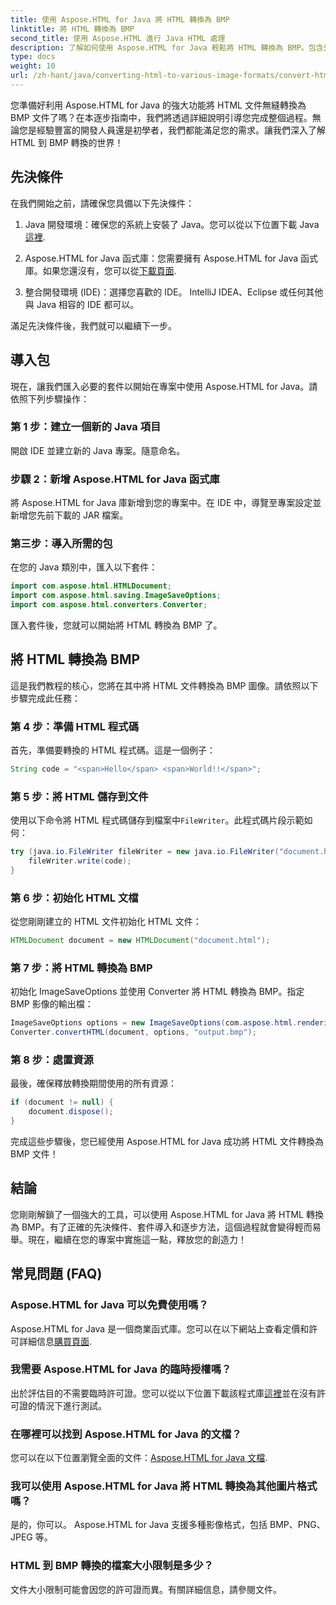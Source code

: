 ```yaml
---
title: 使用 Aspose.HTML for Java 將 HTML 轉換為 BMP
linktitle: 將 HTML 轉換為 BMP
second_title: 使用 Aspose.HTML 進行 Java HTML 處理
description: 了解如何使用 Aspose.HTML for Java 輕鬆將 HTML 轉換為 BMP。包含先決條件和套件匯入的逐步指南。立即探索！
type: docs
weight: 10
url: /zh-hant/java/converting-html-to-various-image-formats/convert-html-to-bmp/
---
```


您準備好利用 Aspose.HTML for Java 的強大功能將 HTML 文件無縫轉換為 BMP 文件了嗎？在本逐步指南中，我們將透過詳細說明引導您完成整個過程。無論您是經驗豐富的開發人員還是初學者，我們都能滿足您的需求。讓我們深入了解 HTML 到 BMP 轉換的世界！

## 先決條件

在我們開始之前，請確保您具備以下先決條件：

1.  Java 開發環境：確保您的系統上安裝了 Java。您可以從以下位置下載 Java[這裡](https://www.java.com/download/).

2.  Aspose.HTML for Java 函式庫：您需要擁有 Aspose.HTML for Java 函式庫。如果您還沒有，您可以從[下載頁面](https://releases.aspose.com/html/java/).

3. 整合開發環境 (IDE)：選擇您喜歡的 IDE。 IntelliJ IDEA、Eclipse 或任何其他與 Java 相容的 IDE 都可以。

滿足先決條件後，我們就可以繼續下一步。

## 導入包

現在，讓我們匯入必要的套件以開始在專案中使用 Aspose.HTML for Java。請依照下列步驟操作：

### 第 1 步：建立一個新的 Java 項目

開啟 IDE 並建立新的 Java 專案。隨意命名。

### 步驟 2：新增 Aspose.HTML for Java 函式庫

將 Aspose.HTML for Java 庫新增到您的專案中。在 IDE 中，導覽至專案設定並新增您先前下載的 JAR 檔案。

### 第三步：導入所需的包

在您的 Java 類別中，匯入以下套件：

```java
import com.aspose.html.HTMLDocument;
import com.aspose.html.saving.ImageSaveOptions;
import com.aspose.html.converters.Converter;
```

匯入套件後，您就可以開始將 HTML 轉換為 BMP 了。

## 將 HTML 轉換為 BMP

這是我們教程的核心，您將在其中將 HTML 文件轉換為 BMP 圖像。請依照以下步驟完成此任務：

### 第 4 步：準備 HTML 程式碼

首先，準備要轉換的 HTML 程式碼。這是一個例子：

```java
String code = "<span>Hello</span> <span>World!!</span>";
```

### 第 5 步：將 HTML 儲存到文件

使用以下命令將 HTML 程式碼儲存到檔案中`FileWriter`。此程式碼片段示範如何：

```java
try (java.io.FileWriter fileWriter = new java.io.FileWriter("document.html")) {
    fileWriter.write(code);
}
```

### 第 6 步：初始化 HTML 文檔

從您剛剛建立的 HTML 文件初始化 HTML 文件：

```java
HTMLDocument document = new HTMLDocument("document.html");
```

### 第 7 步：將 HTML 轉換為 BMP

初始化 ImageSaveOptions 並使用 Converter 將 HTML 轉換為 BMP。指定 BMP 影像的輸出檔：

```java
ImageSaveOptions options = new ImageSaveOptions(com.aspose.html.rendering.image.ImageFormat.Bmp);
Converter.convertHTML(document, options, "output.bmp");
```

### 第 8 步：處置資源

最後，確保釋放轉換期間使用的所有資源：

```java
if (document != null) {
    document.dispose();
}
```

完成這些步驟後，您已經使用 Aspose.HTML for Java 成功將 HTML 文件轉換為 BMP 文件！

## 結論

您剛剛解鎖了一個強大的工具，可以使用 Aspose.HTML for Java 將 HTML 轉換為 BMP。有了正確的先決條件、套件導入和逐步方法，這個過程就會變得輕而易舉。現在，繼續在您的專案中實施這一點，釋放您的創造力！

## 常見問題 (FAQ)

### Aspose.HTML for Java 可以免費使用嗎？
 Aspose.HTML for Java 是一個商業函式庫。您可以在以下網站上查看定價和許可詳細信息[購買頁面](https://purchase.aspose.com/buy).

### 我需要 Aspose.HTML for Java 的臨時授權嗎？
出於評估目的不需要臨時許可證。您可以從以下位置下載該程式庫[這裡](https://releases.aspose.com/)並在沒有許可證的情況下進行測試。

### 在哪裡可以找到 Aspose.HTML for Java 的文檔？
您可以在以下位置瀏覽全面的文件：[Aspose.HTML for Java 文檔](https://reference.aspose.com/html/java/).

### 我可以使用 Aspose.HTML for Java 將 HTML 轉換為其他圖片格式嗎？
是的，你可以。 Aspose.HTML for Java 支援多種影像格式，包括 BMP、PNG、JPEG 等。

### HTML 到 BMP 轉換的檔案大小限制是多少？
文件大小限制可能會因您的許可證而異。有關詳細信息，請參閱文件。